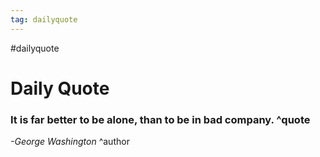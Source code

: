 ```yaml
---
tag: dailyquote
---
```


#dailyquote

# Daily Quote

### It is far better to be alone, than to be in bad company. ^quote
*-George Washington* ^author
